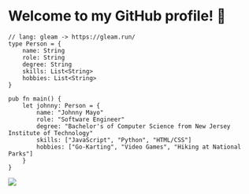 # Welcome to my GitHub profile! 👋

```gleam
// lang: gleam -> https://gleam.run/
type Person = {
    name: String
    role: String
    degree: String
    skills: List<String>
    hobbies: List<String>
}

pub fn main() {
    let johnny: Person = {
        name: "Johnny Mayo"
        role: "Software Engineer"
        degree: "Bachelor's of Computer Science from New Jersey Institute of Technology"
        skills: ["JavaScript", "Python", "HTML/CSS"]
        hobbies: ["Go-Karting", "Video Games", "Hiking at National Parks"]
    }
}
```

![](https://github-readme-stats.vercel.app/api/top-langs/?username=johnnymayodev&theme=transparent&layout=compact&hide_border=true)


